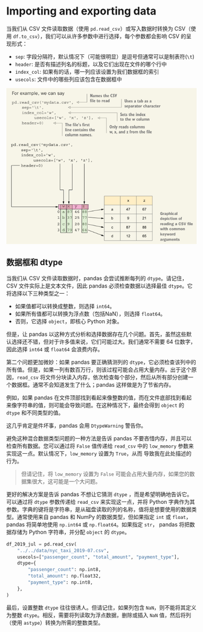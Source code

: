 # Importing and exporting data

当我们从 CSV 文件读取数据（使用 `pd.read_csv`）或写入数据时转换为 CSV（使用 `df.to_csv`），我们可以从许多参数中进行选择，每个参数都会影响 CSV 的呈现形式：

- `sep`: 字段分隔符，默认情况下（可能很明显）是逗号但通常可以是制表符(`\t`)
- `header`: 是否有描述列名的标题，以及它们出现在文件的哪个行中
- `index_col`: 如果有的话，哪一列应该设置为我们数据框的索引
- `usecols`: 文件中的哪些列应该包含在数据框中

![read_csv 参数](../IMAGES/3-0.png)

## 数据框和 dtype

当我们从 CSV 文件读取数据时，pandas 会尝试推断每列的 `dtype`。请记住，CSV 文件实际上是文本文件，因此 pandas 必须检查数据以选择最佳 `dtype`。它将选择以下三种类型之一：

- 如果值都可以转换成整数，则选择 `int64`。
- 如果所有值都可以转换为浮点数（包括NaN），则选择 `float64`。
- 否则，它选择 `object`，即核心 Python 对象。

但是，让 pandas 以这种方式分析和选择数据存在几个问题。首先，虽然这些默认选择还不错，但对于许多值来说，它们可能过大。我们通常不需要 64 位数字，因此选择 `int64` 或 `float64` 会浪费内存。

第二个问题更加微妙：如果 pandas 要正确猜测列的 `dtype`，它必须检查该列中的所有值。但是，如果一列有数百万行，则该过程可能会占用大量内存。出于这个原因，`read_csv` 将文件分块读入内存，依次检查每个部分，然后从所有部分创建一个数据框。通常不会知道发生了什么；pandas 这样做是为了节省内存。

例如，如果 pandas 在文件顶部找到看起来像整数的值，而在文件底部找到看起来像字符串的值，则可能会导致问题。在这种情况下，最终会得到 `object` 的 `dtype` 和不同类型的值。

这几乎肯定是件坏事，pandas 会用 `DtypeWarning` 警告你。

避免这种混合数据类型问题的一种方法是告诉 pandas 不要吝惜内存，并且可以检查所有数据。您可以通过将 `False` 值传递给 `read_csv` 中的 `low_memory` 参数来实现这一点。默认情况下，`low_memory` 设置为 `True`，从而
导致我在此处描述的行为。

> 但请记住，将 `low_memory` 设置为 `False` 可能会占用大量内存，如果您的数据集很大，这可能是一个大问题。

更好的解决方案是告诉 pandas 不想让它猜测 `dtype` ，而是希望明确地告诉它。可以通过将 `dtype` 参数传递给 `read_csv` 来实现这一点，并将 Python 字典作为其参数。字典的键将是字符串，是从磁盘读取的列的名称，值将是想要使用的数据类型。通常使用来自 pandas 和 NumPy 的数据类型，但如果指定 `int` 或 `float`，pandas 将简单地使用 `np.int64` 或 `np.float64`。如果指定 `str`， pandas 将把数据存储为 Python 字符串，并分配 `object` 的 `dtype`。

```python
df_2019_jul = pd.read_csv(
    "../../data/nyc_taxi_2019-07.csv",
    usecols=["passenger_count", "total_amount", "payment_type"],
    dtype={
        "passenger_count": np.int8,
        "total_amount": np.float32,
        "payment_type": np.int8,
    },
)
```

最后，设置整数 `dtype` 往往很诱人。但请记住，如果列包含 `NaN`，则不能将其定义为整数 `dtype`。相反，需要将列读取为浮点数据，删除或插入 `NaN` 值，然后将列（使用 `astype`）转换为所需的整数类型。
